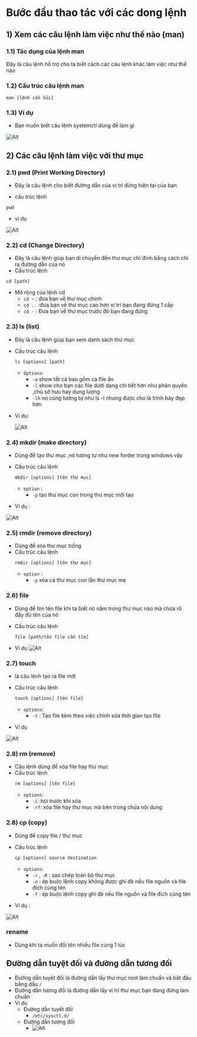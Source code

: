 # Bước đầu thao tác với các dong lệnh
## 1) Xem các câu lệnh làm việc như thế nào (man)
### 1.1) Tác dụng của lệnh man
Đây là câu lệnh hỗ trợ cho ta biết cách các câu lệnh khác làm việc như thế nào

### 1.2) Cấu trúc câu lệnh man
```
man [lệnh cần hỏi]
```
### 1.3) Ví dụ
- Bạn muốn biết câu lệnh systemctl dùng để làm gì

![Alt](/thuctap/anh/Screenshot_230.png)

## 2) Các câu lệnh làm việc với thư mục
### 2.1) pwd (Print Working Directory)
- Đây là câu lệnh cho biết đường dẫn của vị trí đứng hiện tại của bạn

- cấu trúc lệnh
```
pwd
```
- ví dụ

![Alt](/thuctap/anh/Screenshot_231.png)

### 2.2) cd (Change Directory)
- Đây là câu lệnh giúp bạn di chuyển đến thư mục chỉ đinh bằng cách chỉ ra đường dẫn của nó
- Cấu trúc lệnh 

```
cd [path]
```

- Mở rộng của lệnh cd 
  - `cd ~` : đưa bạn về thư mục chính
  - `cd ..` :đưa bạn về thư mục cao hơn vị trí bạn đang đứng 1 cấp
  - `cd -` : Đưa bạn về thư mục trước đó bạn đang đứng

### 2.3) ls (list)
- Đây là câu lệnh giúp bạn xem danh sách thư mục
- Cấu trúc câu lệnh 

    ```
    ls [options] [path]

    ```
    - `Options`:
      - `-a` show tất cả bao gồm cà file ẩn
      - `-l` show cho bạn các file dưới dạng chi tiết hơn như phân quyền ,chủ sở hưu hay dung lượng
      - `-lh` nó cũng tương tự như ls -l nhưng được cho là trình bày đẹp hơn

- Ví dụ:

    ![Alt](/thuctap/anh/Screenshot_236.png)

### 2.4) mkdir (make directory)
- Dùng để tạo thư mục ,nó tương tự như new forder trong windows vậy
- Cấu trúc câu lệnh 
    ```
    mkdir [options] [tên thư mục]

    ```
    - `option` :
      - `-p` tạo thư mục con trong thư mục mới tạo

- Ví dụ :

![Alt](/thuctap/anh/Screenshot_237.png)

### 2.5) rmdir (remove directory)
- Dùng để xóa thư mục trống
- Cấu trúc câu lệnh 
    ```
    rmdir [options] [tên thư mục]

    ```
    - `option` :
      - `-p` xóa cả thư mục con lẫn thư mục mẹ

### 2.6) file
- Dùng để tìm tên file khi ta biết nó nằm trong thư mục nào mà chưa rõ đầy đủ tên của nó
- Cấu trúc câu lệnh

    ```
    file [path/tên file cần tìm]
    ```
- Ví dụ
    ![Alt](/thuctap/anh/Screenshot_238.png)

### 2.7) touch

- là câu lệnh tạo ra file mới 
- Cấu trúc câu lệnh

    ```
    touch [options] [tên file]
    ```
    - `options`:
      - `-t` : Tạo file kèm theo việc chỉnh sửa thời gian tạo file

- Ví dụ

![Alt](/thuctap/anh/Screenshot_239.png)

### 2.8) rm (remove)
- Câu lệnh dùng để xóa file hay thư mục
- Cấu trúc lệnh
    ```
    rm [options] [tên file]
    ```
    - `options`:
      - `-i` :hỏi trước khi xóa
      - `-rf`: xóa file hay thư mục mà bên trong chứa nội dung

### 2.8) cp (copy)

- Dùng để copy file / thư mục
- Cấu trúc lệnh

    ```
    cp [options] source destination
    ```
    - `options`:
      - `-r` , `-R` : sao chép toàn bộ thư mục
      - `-n` : ép buộc lệnh copy không được ghi đè nếu file nguồn và file đích cùng tên
      - `-f` : ép buộc lệnh copy ghi đè nếu file nguồn và file đích cùng tên

- Ví dụ :

![Alt](/thuctap/anh/Screenshot_346.png)

### rename
- Dùng khi ta muốn đổi tên nhiều file cùng 1 lúc

## Đường dẫn tuyệt đối và đường dẫn tương đối
- Đường dẫn tuyệt đối là đường dẫn lấy thư mục root làm chuẩn và bắt đầu bằng dấu `/`
- Đường dẫn tương đối là đường dẫn lấy vị trí thư mục bạn đang đứng làm chuẩn
- Ví dụ
  - Đường dẫn tuyết đối
    - `/etc/sysctl.d/`
  - Đường dẫn tương đối
    - ![Alt](/thuctap/anh/Screenshot_347.png)

